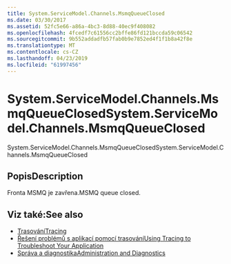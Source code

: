 ```yaml
---
title: System.ServiceModel.Channels.MsmqQueueClosed
ms.date: 03/30/2017
ms.assetid: 52fc5e66-a86a-4bc3-8d88-40ec9f408082
ms.openlocfilehash: 4fcedf7c61556cc2bffe86fd121bccda59c06542
ms.sourcegitcommit: 9b552addadfb57fab0b9e7852ed4f1f1b8a42f8e
ms.translationtype: MT
ms.contentlocale: cs-CZ
ms.lasthandoff: 04/23/2019
ms.locfileid: "61997456"
---
```

# <a name="systemservicemodelchannelsmsmqqueueclosed"></a><span data-ttu-id="29c6b-102">System.ServiceModel.Channels.MsmqQueueClosed</span><span class="sxs-lookup"><span data-stu-id="29c6b-102">System.ServiceModel.Channels.MsmqQueueClosed</span></span>
<span data-ttu-id="29c6b-103">System.ServiceModel.Channels.MsmqQueueClosed</span><span class="sxs-lookup"><span data-stu-id="29c6b-103">System.ServiceModel.Channels.MsmqQueueClosed</span></span>  
  
## <a name="description"></a><span data-ttu-id="29c6b-104">Popis</span><span class="sxs-lookup"><span data-stu-id="29c6b-104">Description</span></span>  
 <span data-ttu-id="29c6b-105">Fronta MSMQ je zavřena.</span><span class="sxs-lookup"><span data-stu-id="29c6b-105">MSMQ queue closed.</span></span>  
  
## <a name="see-also"></a><span data-ttu-id="29c6b-106">Viz také:</span><span class="sxs-lookup"><span data-stu-id="29c6b-106">See also</span></span>

- [<span data-ttu-id="29c6b-107">Trasování</span><span class="sxs-lookup"><span data-stu-id="29c6b-107">Tracing</span></span>](../../../../../docs/framework/wcf/diagnostics/tracing/index.md)
- [<span data-ttu-id="29c6b-108">Řešení problémů s aplikací pomocí trasování</span><span class="sxs-lookup"><span data-stu-id="29c6b-108">Using Tracing to Troubleshoot Your Application</span></span>](../../../../../docs/framework/wcf/diagnostics/tracing/using-tracing-to-troubleshoot-your-application.md)
- [<span data-ttu-id="29c6b-109">Správa a diagnostika</span><span class="sxs-lookup"><span data-stu-id="29c6b-109">Administration and Diagnostics</span></span>](../../../../../docs/framework/wcf/diagnostics/index.md)
